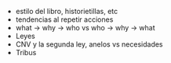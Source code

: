 - estilo del libro, historietillas, etc
- tendencias al repetir acciones
- what -> why -> who vs who -> why -> what
- Leyes
- CNV y la segunda ley, anelos vs necesidades
- Tribus
